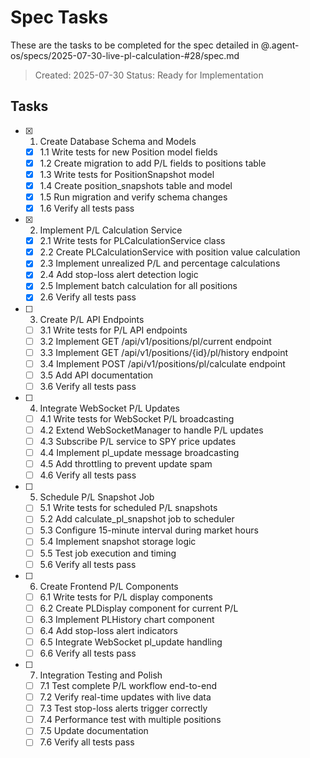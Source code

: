 # Spec Tasks

These are the tasks to be completed for the spec detailed in @.agent-os/specs/2025-07-30-live-pl-calculation-#28/spec.md

> Created: 2025-07-30
> Status: Ready for Implementation

## Tasks

- [x] 1. Create Database Schema and Models
  - [x] 1.1 Write tests for new Position model fields
  - [x] 1.2 Create migration to add P/L fields to positions table
  - [x] 1.3 Write tests for PositionSnapshot model
  - [x] 1.4 Create position_snapshots table and model
  - [x] 1.5 Run migration and verify schema changes
  - [x] 1.6 Verify all tests pass

- [x] 2. Implement P/L Calculation Service
  - [x] 2.1 Write tests for PLCalculationService class
  - [x] 2.2 Create PLCalculationService with position value calculation
  - [x] 2.3 Implement unrealized P/L and percentage calculations
  - [x] 2.4 Add stop-loss alert detection logic
  - [x] 2.5 Implement batch calculation for all positions
  - [x] 2.6 Verify all tests pass

- [ ] 3. Create P/L API Endpoints
  - [ ] 3.1 Write tests for P/L API endpoints
  - [ ] 3.2 Implement GET /api/v1/positions/pl/current endpoint
  - [ ] 3.3 Implement GET /api/v1/positions/{id}/pl/history endpoint
  - [ ] 3.4 Implement POST /api/v1/positions/pl/calculate endpoint
  - [ ] 3.5 Add API documentation
  - [ ] 3.6 Verify all tests pass

- [ ] 4. Integrate WebSocket P/L Updates
  - [ ] 4.1 Write tests for WebSocket P/L broadcasting
  - [ ] 4.2 Extend WebSocketManager to handle P/L updates
  - [ ] 4.3 Subscribe P/L service to SPY price updates
  - [ ] 4.4 Implement pl_update message broadcasting
  - [ ] 4.5 Add throttling to prevent update spam
  - [ ] 4.6 Verify all tests pass

- [ ] 5. Schedule P/L Snapshot Job
  - [ ] 5.1 Write tests for scheduled P/L snapshots
  - [ ] 5.2 Add calculate_pl_snapshot job to scheduler
  - [ ] 5.3 Configure 15-minute interval during market hours
  - [ ] 5.4 Implement snapshot storage logic
  - [ ] 5.5 Test job execution and timing
  - [ ] 5.6 Verify all tests pass

- [ ] 6. Create Frontend P/L Components
  - [ ] 6.1 Write tests for P/L display components
  - [ ] 6.2 Create PLDisplay component for current P/L
  - [ ] 6.3 Implement PLHistory chart component
  - [ ] 6.4 Add stop-loss alert indicators
  - [ ] 6.5 Integrate WebSocket pl_update handling
  - [ ] 6.6 Verify all tests pass

- [ ] 7. Integration Testing and Polish
  - [ ] 7.1 Test complete P/L workflow end-to-end
  - [ ] 7.2 Verify real-time updates with live data
  - [ ] 7.3 Test stop-loss alerts trigger correctly
  - [ ] 7.4 Performance test with multiple positions
  - [ ] 7.5 Update documentation
  - [ ] 7.6 Verify all tests pass